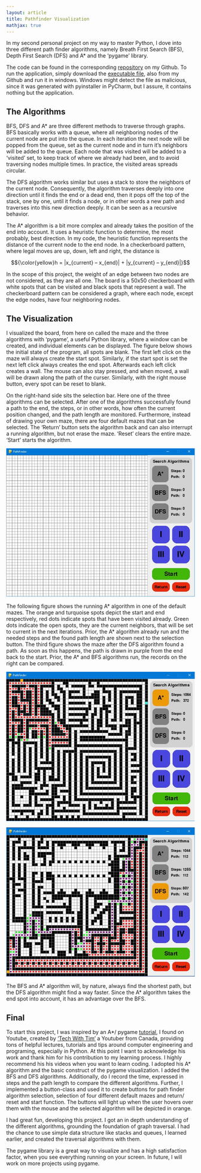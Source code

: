 ```yaml
---
layout: article
title: Pathfinder Visualization
mathjax: true
---
```


In my second personal project on my way to master Python, I dove into three different path finder algorithms, namely Breath First Search (BFS), Depth First Search (DFS) and A* and the ‘pygame’ library.

The code can be found in the corresponding [repository](https://github.com/FelixBoegge/PathFinder_pygame) on my Github.
To run the application, simply download the [executable file](https://github.com/FelixBoegge/PathFinder_pygame/blob/master/pathfinder.exe), also from my Github and run it in windows. Windows might detect the file as malicious, since it was generated with pyinstaller in PyCharm, but I assure, it contains nothing but the application.

## The Algorithms
BFS, DFS and A* are three different methods to traverse through graphs. BFS basically works with a queue, where all neighboring nodes of the current node are put into the queue. In each iteration the next node will be popped from the queue, set as the current node and in turn it’s neighbors will be added to the queue. Each node that was visited will be added to a ‘visited’ set, to keep track of where we already had been, and to avoid traversing nodes multiple times. In practice, the visited areas spreads circular.

The DFS algorithm works similar but uses a stack to store the neighbors of the current node. Consequently, the algorithm traverses deeply into one direction until it finds the end or a dead end, then it pops off the top of the stack, one by one, until it finds a node, or in other words a new path and traverses into this new direction deeply. It can be seen as a recursive behavior.

The A* algorithm is a bit more complex and already takes the position of the end into account. It uses a heuristic function to determine, the most probably, best direction. In my code, the heuristic function represents the distance of the current node to the end node. In a checkerboard pattern, where legal moves are up, down, left and right, the distance is

$${\color{yellow}h = |x_{current} – x_{end}| + |y_{current} – y_{end}|}$$



In the scope of this project, the weight of an edge between two nodes are not considered, as they are all one. The board is a 50x50 checkerboard with white spots that can be visited and black spots that represent a wall. The checkerboard pattern can be considered a graph, where each node, except the edge nodes, have four neighboring nodes.

## The Visualization
I visualized the board, from here on called the maze and the three algorithms with ‘pygame’, a useful Python library, where a window can be created, and individual elements can be displayed. The figure below shows the initial state of the program, all spots are blank. The first left click on the maze will always create the start spot. Similarly, if the start spot is set the next left click always creates the end spot. Afterwards each left click creates a wall. The mouse can also stay pressed, and when moved, a wall will be drawn along the path of the curser. Similarly, with the right mouse button, every spot can be reset to blank.

On the right-hand side sits the selection bar. Here one of the three algorithms can be selected. After one of the algorithms successfully found a path to the end, the steps, or in other words, how often the current position changed, and the path length are monitored. Furthermore, instead of drawing your own maze, there are four default mazes that can be selected. The ‘Return’ button sets the algorithm back and can also interrupt a running algorithm, but not erase the maze. ‘Reset’ clears the entire maze. ‘Start’ starts the algorithm.

![TeXt Theme](https://raw.githubusercontent.com/felixboegge/FB/master/assets/pathfinder_visualization/initial.jpg)

The following figure shows the running A* algorithm in one of the default mazes. The orange and turquoise spots depict the start and end respectively, red dots indicate spots that have been visited already. Green dots indicate the open spots, they are the current neighbors, that will be set to current in the next iterations. Prior, the A* algorithm already run and the needed steps and the found path length are shown next to the selection button. The third figure shows the maze after the DFS algorithm found a path. As soon as this happens, the path is drawn in purple from the end back to the start. Prior, the A* and BFS algorithms run, the records on the right can be compared.

![TeXt Theme](https://raw.githubusercontent.com/felixboegge/FB/master/assets/pathfinder_visualization/astar_running.jpg)

![TeXt Theme](https://raw.githubusercontent.com/felixboegge/FB/master/assets/pathfinder_visualization/final.jpg)

The BFS and A* algorithm will, by nature, always find the shortest path, but the DFS algorithm might find a way faster. Since the A* algorithm takes the end spot into account, it has an advantage over the BFS.

## Final
To start this project, I was inspired by an A*/ pygame [tutorial](https://www.youtube.com/watch?v=JtiK0DOeI4A&t=4s&ab_channel=TechWithTim), I found on Youtube, created by [‘Tech With Tim’](https://www.youtube.com/c/TechWithTim) a Youtuber from Canada, providing tons of helpful lectures, tutorials and tips around computer engineering and programing, especially in Python. At this point I want to acknowledge his work and thank him for his contribution to my learning process. I highly recommend his his videos when you want to learn coding. I adopted his A* algorithm and the basic construct of the pygame visualization. I added the BFS and DFS algorithms. Additionally, do I record the time, expressed in steps and the path length to compare the different algorithms. Further, I implemented a button-class and used it to create buttons for path finder algorithm selection, selection of four different default mazes and return/ reset and start function. The buttons will light up when the user hovers over them with the mouse and the selected algorithm will be depicted in orange.

I had great fun, developing this project. I got an in depth understanding of the different algorithms, grounding the foundation of graph traversal. I had the chance to use simple data structure like stacks and queues, I learned earlier, and created the traversal algorithms with them.

The pygame library is a great way to visualize and has a high satisfaction factor, when you see everything running on your screen. In future, I will work on more projects using pygame.

